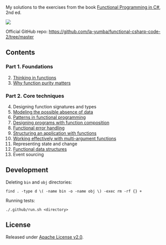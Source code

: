 My solutions to the exercises from the book [Functional Programming in C#](https://www.amazon.com/Functional-Programming-Second-Enrico-Buonanno-dp-1617299820/dp/1617299820/ref=dp_ob_title_bk), 2nd ed.

[![](https://github.com/asarkar/functional-csharp-buonanno/workflows/CI/badge.svg)](https://github.com/asarkar/functional-csharp-buonanno/actions)

Official GitHub repo: https://github.com/la-yumba/functional-csharp-code-2/tree/master

## Contents

### Part 1. Foundations
2.  [Thinking in functions](src/Ch02)
3.  [Why function purity matters](src/Ch03)

### Part 2. Core techniques
4.  Designing function signatures and types
5.  [Modeling the possible absence of data](src/Ch05)
6.  [Patterns in functional programming](src/Ch06)
7.  [Designing programs with function composition](src/Ch07)
8.  [Functional error handling](src/Ch08)
9.  [Structuring an application with functions](src/Ch09)
10. [Working effectively with multi-argument functions](src/Ch10)
11. Representing state and change
12. [Functional data structures](src/Ch12)
13. Event sourcing

## Development

Deleting `bin` and `obj` directories:
```
find . -type d \( -name bin -o -name obj \) -exec rm -rf {} +
```

Running tests:
```
./.github/run.sh <directory>
```

## License

Released under [Apache License v2.0](LICENSE).